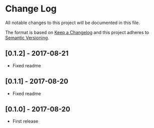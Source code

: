 # Change Log
All notable changes to this project will be documented in this file.

The format is based on [Keep a Changelog](http://keepachangelog.com/)
and this project adheres to [Semantic Versioning](http://semver.org/).

## [0.1.2] - 2017-08-21
- Fixed readme

## [0.1.1] - 2017-08-20
- Fixed readme

## [0.1.0] - 2017-08-20
- First release